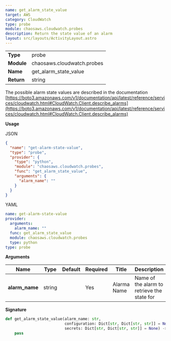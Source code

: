 ```yaml
---
name: get_alarm_state_value
target: AWS
category: CloudWatch
type: probe
module: chaosaws.cloudwatch.probes
description: Return the state value of an alarm
layout: src/layouts/ActivityLayout.astro
---
```


|            |                            |
| ---------- | -------------------------- |
| **Type**   | probe                      |
| **Module** | chaosaws.cloudwatch.probes |
| **Name**   | get_alarm_state_value      |
| **Return** | string                     |

The possible alarm state values are described in the documentation
[https://boto3.amazonaws.com/v1/documentation/api/latest/reference/services/cloudwatch.html#CloudWatch.Client.describe_alarms](https://boto3.amazonaws.com/v1/documentation/api/latest/reference/services/cloudwatch.html#CloudWatch.Client.describe_alarms)

**Usage**

JSON

```json
{
  "name": "get-alarm-state-value",
  "type": "probe",
  "provider": {
    "type": "python",
    "module": "chaosaws.cloudwatch.probes",
    "func": "get_alarm_state_value",
    "arguments": {
      "alarm_name": ""
    }
  }
}
```

YAML

```yaml
name: get-alarm-state-value
provider:
  arguments:
    alarm_name: ""
  func: get_alarm_state_value
  module: chaosaws.cloudwatch.probes
  type: python
type: probe
```

**Arguments**

| Name           | Type   | Default | Required | Title       | Description                                 |
| -------------- | ------ | ------- | -------- | ----------- | ------------------------------------------- |
| **alarm_name** | string |         | Yes      | Alarma Name | Name of the alarm to retrieve the state for |

**Signature**

```python
def get_alarm_state_value(alarm_name: str,
                          configuration: Dict[str, Dict[str, str]] = None,
                          secrets: Dict[str, Dict[str, str]] = None) -> str:
    pass

```
